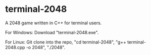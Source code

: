 # terminal-2048

A 2048 game written in C++ for terminal users. 

For Windows:
Download "terminal-2048.exe".

For Linux:
Git clone into the repo, "cd terminal-2048", "g++ terminal-2048.cpp -o 2048", "./2048".
